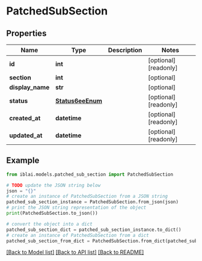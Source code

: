 # PatchedSubSection


## Properties

Name | Type | Description | Notes
------------ | ------------- | ------------- | -------------
**id** | **int** |  | [optional] [readonly] 
**section** | **int** |  | [optional] 
**display_name** | **str** |  | [optional] 
**status** | [**Status6eeEnum**](Status6eeEnum.md) |  | [optional] [readonly] 
**created_at** | **datetime** |  | [optional] [readonly] 
**updated_at** | **datetime** |  | [optional] [readonly] 

## Example

```python
from iblai.models.patched_sub_section import PatchedSubSection

# TODO update the JSON string below
json = "{}"
# create an instance of PatchedSubSection from a JSON string
patched_sub_section_instance = PatchedSubSection.from_json(json)
# print the JSON string representation of the object
print(PatchedSubSection.to_json())

# convert the object into a dict
patched_sub_section_dict = patched_sub_section_instance.to_dict()
# create an instance of PatchedSubSection from a dict
patched_sub_section_from_dict = PatchedSubSection.from_dict(patched_sub_section_dict)
```
[[Back to Model list]](../README.md#documentation-for-models) [[Back to API list]](../README.md#documentation-for-api-endpoints) [[Back to README]](../README.md)


